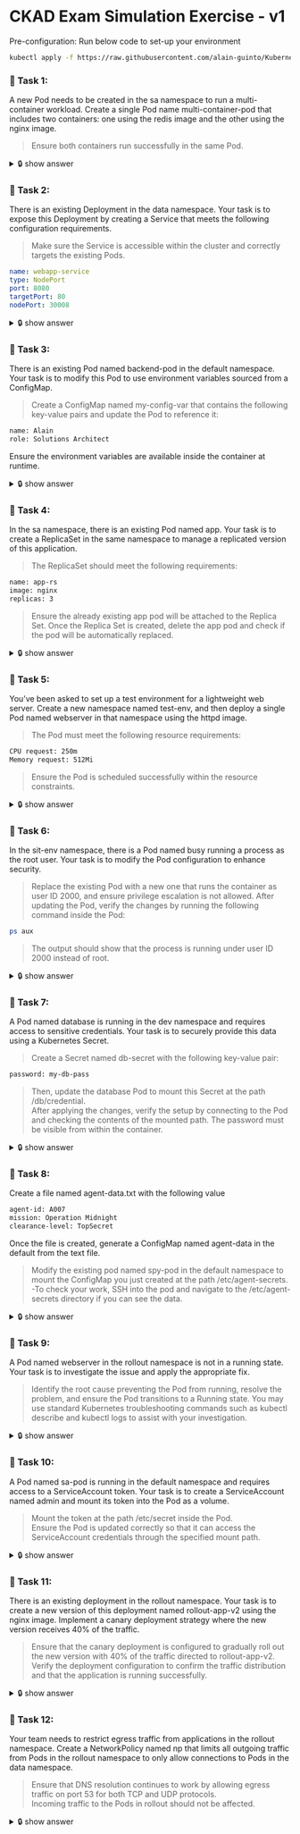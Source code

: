 # CKAD Exam Simulation Exercise - v1

Pre-configuration: Run below code to set-up your environment

```bash
kubectl apply -f https://raw.githubusercontent.com/alain-guinto/Kubernetes/refs/heads/main/ckad-simulation-preconfig-v1.yaml
```

### 📌  Task 1: 
A new Pod needs to be created in the sa namespace to run a multi-container workload. Create a single Pod name multi-container-pod that includes two containers: one using the redis image and the other using the nginx image. 
> Ensure both containers run successfully in the same Pod.
<details>
<summary>🔒 show answer </summary>
<p>  

> Create a template pod yaml   
```bash
k -n sa run multi-container-pod --image=nginx --dry-run=client -oyaml > multi-container-pod.yaml #--- create a pod template
```
> Edit the created pod yaml template
```bash
vi multi-container-pod.yaml
```
> Updated yaml should look like
```yml
apiVersion: v1
kind: Pod
metadata:
  creationTimestamp: null
  labels:
    run: multi-container-pod
  name: multi-container-pod
  namespace: sa
spec:
  containers:
  - image: nginx
    name: nginx-container   # modify
  - image: redis            # add
    name: redis-container   # add
    resources: {}
  dnsPolicy: ClusterFirst
  restartPolicy: Always
status: {}
```
> Apply the changes using the shortcut key commands define in aliases and verify
```bash
kaf multi-container-pod.yaml  # Apply

kgp multi-container-pod -n sa  # Verify

#output
NAME                  READY   STATUS    RESTARTS   AGE
multi-container-pod   2/2     Running   0          154m
```

</p>
</details>

### 📌  Task 2:
There is an existing Deployment in the data namespace. Your task is to expose this Deployment by creating a Service that meets the following configuration requirements.  
> Make sure the Service is accessible within the cluster and correctly targets the existing Pods.

```yml
name: webapp-service
type: NodePort
port: 8080
targetPort: 80
nodePort: 30008
```  
<details>
<summary>🔒 show answer </summary>
<p>  
  
> Verify if the deployment exists in data namespace  
  
```bash
kgd -n data

# output
NAME        READY   UP-TO-DATE   AVAILABLE   AGE
webdeploy   3/3     3            3           167m
```
> Create service yaml template from webdeploy deployment
```bash
k expose deploy webdeploy -n data --name=webapp-service --type=NodePort --port=8080 --target-port=80 --dry-run=client -oyaml > webapp-service.yaml
```
> Edit the created service yaml template to add nodePort
```yml
apiVersion: v1
kind: Service
metadata:
  creationTimestamp: null
  labels:
    app: webdeploy
  name: webapp-service
  namespace: data
spec:
  ports:
  - port: 8080
    protocol: TCP
    targetPort: 80
    nodePort: 30008     # Add
  selector:
    app: webdeploy
  type: NodePort
status:
  loadBalancer: {}
```

> Apply the changes using the shortcut key commands define in aliases

```bash
kaf webapp-service.yaml 
```
> Validate
```bash
kgs -n data  # expected output should be similar to below

NAME             TYPE       CLUSTER-IP       EXTERNAL-IP   PORT(S)          AGE
webapp-service   NodePort   10.109.200.158   <none>        8080:30008/TCP   72s
```
</p>
</details>

### 📌  Task 3:
There is an existing Pod named backend-pod in the default namespace. Your task is to modify this Pod to use environment variables sourced from a ConfigMap.  
> Create a ConfigMap named my-config-var that contains the following key-value pairs and update the Pod to reference it:
```bash
name: Alain
role: Solutions Architect
```
Ensure the environment variables are available inside the container at runtime.  
<details>
<summary>🔒 show answer </summary>
<p>  
  
> Verify if backend-pod exists in default namespace
```bash
kgp backend-pod  # expected outout  

NAME          READY   STATUS    RESTARTS   AGE
backend-pod   1/1     Running   0          25m
```
> Create a configmap
```bash
k create configmap my-config-var --from-literal=name=Alain --from-literal=role=Solutions-Architect

k get configmap my-config-var  # check if configmap created
```
> Copy the configuration of backend-pod
```bash
kgp backend-pod -oyaml > backend-pod.yaml  
```
> Updated yaml should look like this
```yml
apiVersion: v1
kind: Pod
metadata:
  labels:
    run: backend-pod
  name: backend-pod
  namespace: default
spec:
  containers:
  - image: redis
    imagePullPolicy: Always
    name: backend-pod
    resources: {}
    envFrom:                                 # Add
    - configMapRef:                          # Add
        name: my-config-var                  # Add
    terminationMessagePath: /dev/termination-log
    terminationMessagePolicy: File
  dnsPolicy: ClusterFirst
  enableServiceLinks: true
  nodeName: node01
  preemptionPolicy: PreemptLowerPriority
  priority: 0
  restartPolicy: Always
  schedulerName: default-scheduler
  securityContext: {}
  serviceAccount: default
  serviceAccountName: default
  terminationGracePeriodSeconds: 30
  tolerations:
  - effect: NoExecute
    key: node.kubernetes.io/not-ready
    operator: Exists
    tolerationSeconds: 300
  - effect: NoExecute
    key: node.kubernetes.io/unreachable
    operator: Exists
    tolerationSeconds: 300 
```
> Apply changes
```bash
kaf backend-pod.yaml  
```
> Verify environment variables
```bash
kex backend-pod -- printenv | grep -E 'name|role'   # output should similar to below

name=Alain
role=Solutions-Architect
```

</p>
</details>

### 📌  Task 4:
In the sa namespace, there is an existing Pod named app. Your task is to create a ReplicaSet in the same namespace to manage a replicated version of this application.
> The ReplicaSet should meet the following requirements:
```bash
name: app-rs 
image: nginx 
replicas: 3
```
> Ensure the already existing app pod will be attached to the Replica Set.
> Once the Replica Set is created, delete the app pod and check if the pod will be automatically replaced.
<details>
<summary>🔒 show answer </summary>
<p>  
  
> Check if app pod exist in sa namespace  
  
```bash
kgp app -n sa --show-labels   # output should similar to below

NAME   READY   STATUS    RESTARTS   AGE   LABELS
app    1/1     Running   0          57m   run=app
```
> Create a replicaset yaml 
```bash
k -n sa create deploy app-rs --image=nginx --replicas=3 --dry-run=client -oyaml > app-rs.yaml
```
> Edit app-rs yaml and the final yaml should look like below
```yml
apiVersion: apps/v1
kind: ReplicaSet        # Modify from deployment to replicaset
metadata:
  creationTimestamp: null
  labels:
    run: app           # Modify to match the labels of app pod 
  name: app-rs
  namespace: sa
spec:
  replicas: 3
  selector:
    matchLabels:
      run: app          # Modify to match the labels of app pod
  #strategy: {}         # Removed
  template:
    metadata:
      creationTimestamp: null
      labels:
        run: app        # Modify to match the labels of app pod
    spec:
      containers:
      - image: nginx
        name: nginx
        resources: {}
status: {}
```
> Apply the changes 
```bash
kaf app-rs.yaml
```
> Verify 
```bash
kgp -n sa   # output should be similar below

NAME                  READY   STATUS    RESTARTS   AGE
app                   1/1     Running   0          71m
app-rs-6zbrl          1/1     Running   0          71s
app-rs-qqxdt          1/1     Running   0          71s
```
> Delete app and verify again 
```bash
kdel po app -n sa

kgp -n sa   # output should be similar below

NAME                  READY   STATUS    RESTARTS   AGE
app-rs-6zbrl          1/1     Running   0          3m28s
app-rs-qqxdt          1/1     Running   0          3m28s
app-rs-zwbs2          1/1     Running   0          35s
```
</p>
</details>

### 📌  Task 5:
You’ve been asked to set up a test environment for a lightweight web server. Create a new namespace named test-env, and then deploy a single Pod named webserver in that namespace using the httpd image.
> The Pod must meet the following resource requirements:
```bash
CPU request: 250m
Memory request: 512Mi
```
> Ensure the Pod is scheduled successfully within the resource constraints.
<details>
<summary>🔒 show answer </summary>
<p>  
  
> Create test-env namespace:  
  
```bash
k create ns test-env
```
> Create pod yaml template:  
  
```bash
k -n test-env run webserver --image=httpd --dry-run=client -oyaml > webserver.yaml

vi webserver.yaml     # Edit the yaml file to add resources requirements
```
> Update created yaml and it should look like below:  
```yml
apiVersion: v1
kind: Pod
metadata:
  creationTimestamp: null
  labels:
    run: webserver
  name: webserver
  namespace: test-env
spec:
  containers:
  - image: httpd
    name: webserver
    resources: 
      requests:                # Add
        cpu: "250m"            # Add
        memory: "512Mi"        # Add
  dnsPolicy: ClusterFirst
  restartPolicy: Always
status: {}
```
> Apply the changes:  
  
```bash
kaf webserver.yaml 
```
> Validate:  
  
```bash
kd pod webserver -n test-env | grep -iA2 requests:  # output should look like below

 Requests:
      cpu:        250m
      memory:     512Mi 
```
</p>
</details>

### 📌  Task 6:
In the sit-env namespace, there is a Pod named busy running a process as the root user. Your task is to modify the Pod configuration to enhance security.
> Replace the existing Pod with a new one that runs the container as user ID 2000, and ensure privilege escalation is not allowed.
> After updating the Pod, verify the changes by running the following command inside the Pod:
```bash
ps aux
```
> The output should show that the process is running under user ID 2000 instead of root.
<details>
<summary>🔒 show answer </summary>
<p>  
  
> Check if busy pod exists in sit-env namepsace

```bash
kgp busy -n sit-env

# output
NAME   READY   STATUS    RESTARTS      AGE
busy   1/1     Running   1 (30m ago)   92m
```
> Check if busy pod is running a process a root

```bash
kex busy -n sit-env -- ps aux

# expected output
PID   USER     TIME  COMMAND
    1 root      0:00 sleep 1h
    7 root      0:00 ps aux
```

> Copy the pod configuration and edit

```bash
kgp busy -n sit-env -oyaml > busy-pod.yaml

vi busy-pod.yaml
```
> Update the yaml and it should look like below

```yml
apiVersion: v1
kind: Pod
metadata:
  name: busy
  namespace: sit-env
spec:
  securityContext:           # Add
    runAsUser: 2000          # Add
  containers:
  - command:
    - sh
    - -c
    - sleep 1h
    image: busybox
    imagePullPolicy: Always
    name: busy
    resources: {}
    securityContext:                  # Add
      allowPrivilegeEscalation: false # Add
  dnsPolicy: ClusterFirst
status: {}
```
> Delete the pod

```bash
kdel po busy -n sit-env
```
> Apply the changes

```bash
kdel po busy -n sit-env
```
> Verify

```bash
kex busy -n sit-env -- ps aux

# expected output
PID   USER     TIME  COMMAND
    1 2000      0:00 sleep 1h
    7 2000      0:00 ps aux
```
</p>
</details>

### 📌  Task 7:
A Pod named database is running in the dev namespace and requires access to sensitive credentials. Your task is to securely provide this data using a Kubernetes Secret.
> Create a Secret named db-secret with the following key-value pair:
```bash
password: my-db-pass
```
> Then, update the database Pod to mount this Secret at the path /db/credential.  
> After applying the changes, verify the setup by connecting to the Pod and checking the contents of the mounted path. The password must be visible from within the container.
<details>
<summary>🔒 show answer </summary>
<p>

> Check if database pod exists in dev namepsace

```bash
kgp database -n dev

# output
NAME       READY   STATUS    RESTARTS   AGE
database   1/1     Running   0          113m
```
> Create a secret

```bash
k -n dev create secret generic db-secret --from-literal=password=my-db-pass
```
> Copy the configuration yaml of database pod 

```bash
kgp database -n dev -oyaml > database.yaml

vi database.yaml
```

> Update the database.yaml and it should look like below.

```yml
apiVersion: v1
kind: Pod
metadata:
  labels:
    run: database
  name: database
  namespace: dev
spec:
  containers:
  - image: redis
    imagePullPolicy: Always
    name: database
    resources: {}
    volumeMounts:
    - mountPath: /db/credential     # Add
      name: my-db-secret            # Add
  dnsPolicy: ClusterFirst
  volumes:                          # Add
  - name: my-db-secret              # Add
    secret:                         # Add
      secretName: db-secret         # Add
status: {}
```
> Delete database pod

```bash
kdel pod database -n dev

```

> Apply changes

```bash
kaf database.yaml

```
> Verify

```bash
kex database -n dev -- ls /db/credential

#Output
password

kex database -n dev -- cat /db/credential/password

#Output
my-db-pass
```

</p>
</details>

### 📌  Task 8: 
Create a file named agent-data.txt with the following value

```bash
agent-id: A007  
mission: Operation Midnight  
clearance-level: TopSecret  
```
Once the file is created, generate a ConfigMap named agent-data in the default from the text file.
> Modify the existing pod named spy-pod in the default namespace to mount the ConfigMap you just created at the path /etc/agent-secrets.
> -To check your work, SSH into the pod and navigate to the /etc/agent-secrets directory if you can see the data.
<details>
<summary>🔒 show answer </summary>
<p>  

> Create agent-data.txt file
```bash
echo -e "agent-id: A007\nmission: Operation-Midnight\nclearance-level: Top-secret" > agent-data.txt
```
> Create configmap from agent-data.txt file
```bash
k create configmap agent-data --from-file=agent-data.txt
```
> Create configmap from agent-data.txt file
```bash
k create configmap agent-data --from-file=agent-data.txt
```
> Check spy-pod in default namespace if exists and copy its configuration yaml 
```bash
kgp spy-pod

kgp spy-pod -oyaml > spy-pod.yaml

vi spy-pod # modify this yaml to add configmap
```
> Update spy-pod yaml and it should look like below
```yml
apiVersion: v1
kind: Pod
metadata:
  labels:
    run: spy-pod
  name: spy-pod
  namespace: default
spec:
  containers:
  - image: redis
    imagePullPolicy: Always
    name: spy-pod-container
    resources: {}
    volumeMounts:
    - mountPath: /etc/agent-secrets
      name: agent-config
      readOnly: true
  dnsPolicy: ClusterFirst
  restartPolicy: Always
  volumes:
  - name: agent-config
    configMap:
      name: agent-data
status: {}
```
> Delete spy-pod pod

```bash
kdel po spy-pod
```

> Apply changes

```bash
kaf spy-pod.yaml

```
> Verify

```bash
kex spy-pod -- ls /etc/agent-secrets

#Output
agent-data.txt

kex spy-pod -- cat /etc/agent-secrets/agent-data.txt

#Output
agent-id: A007
mission: Operation-Midnight
clearance-level: Top-secret
```
</p>
</details>

### 📌  Task 9:
A Pod named webserver in the rollout namespace is not in a running state. Your task is to investigate the issue and apply the appropriate fix.
> Identify the root cause preventing the Pod from running, resolve the problem, and ensure the Pod transitions to a Running state.
> You may use standard Kubernetes troubleshooting commands such as kubectl describe and kubectl logs to assist with your investigation.
<details>
<summary>🔒 show answer </summary>
<p>  

> Check webserver pod in rollout namespace
```bash
kgp webserver -n rollout  #--- check the pod in rollout namespace

#output
NAME        READY   STATUS             RESTARTS   AGE
webserver   0/1     ImagePullBackOff   0          152m

k -n rollout edit po webserver #--- directly edit the pod and change the mispelled image
```
> Update webserver pod should look like this
```yml
# Please edit the object below. Lines beginning with a '#' will be ignored,
# and an empty file will abort the edit. If an error occurs while saving this file will be
# reopened with the relevant failures.
#
apiVersion: v1
kind: Pod
metadata:
  annotations:
    cni.projectcalico.org/containerID: 8c30edac0ed5b217594d8d12eca446ef561c07e867e7461c58a1558598b9ec92
    cni.projectcalico.org/podIP: 192.168.1.4/32
    cni.projectcalico.org/podIPs: 192.168.1.4/32
    kubectl.kubernetes.io/last-applied-configuration: |
      {"apiVersion":"v1","kind":"Pod","metadata":{"annotations":{},"creationTimestamp":null,"labels":{"run":"webserver"},"name":"webserver","namespace":"rollout"},"spec":{"containers":[{"image":"ngiinx","name":"webserver","resources":{}}],"dnsPolicy":"ClusterFirst","restartPolicy":"Always"},"status":{}}
  creationTimestamp: "2025-05-13T13:38:23Z"
  labels:
    run: webserver
  name: webserver
  namespace: rollout
  resourceVersion: "16513"
  uid: aaceb5e1-dc84-43e7-a02d-950d25e4a0e7
spec:
  containers:
  - image: nginx         # Modified fron ngiinx to nginx
    imagePullPolicy: Always
    name: webserver
    resources: {}
    terminationMessagePath: /dev/termination-log
    terminationMessagePolicy: File
    volumeMounts:
    - mountPath: /var/run/secrets/kubernetes.io/serviceaccount
      name: kube-api-access-lwtpp
      readOnly: true
  dnsPolicy: ClusterFirst
  enableServiceLinks: true
  nodeName: node01
  preemptionPolicy: PreemptLowerPriority
  priority: 0
  restartPolicy: Always
  schedulerName: default-scheduler
  securityContext: {}
  serviceAccount: default
status: {}
```
> Verify
```bash
kgp webserver -n rollout  #--- check the pod in rollout namespace

NAME        READY   STATUS    RESTARTS   AGE
webserver   1/1     Running   0          157m
```
</p>
</details>

### 📌  Task 10:
A Pod named sa-pod is running in the default namespace and requires access to a ServiceAccount token. Your task is to create a ServiceAccount named admin and mount its token into the Pod as a volume.  
> Mount the token at the path /etc/secret inside the Pod.  
> Ensure the Pod is updated correctly so that it can access the ServiceAccount credentials through the specified mount path.  
<details>
<summary>🔒 show answer </summary>
<p>

> Create a service account admin
```bash
k create sa admin

ksa admin     # check newly created service account
```
> Verify if sa-pod exists and running in default namespace
```bash
kgp sa-pod  # expected outout  

NAME          READY   STATUS    RESTARTS   AGE
sa-pod   1/1     Running   0          25m
```  
> Copy the configuration of backend-pod
```bash
kgp sa-pod -oyaml > sa-pod.yaml  
```
> Updated yaml should look like this
```yml

```
> Delete sa-pod
```bash
kdel sa-pod
```

> Apply changes
```bash
kaf sa-pod.yaml  
```
> Verify secret is available in the path
```bash
kex backend-pod -- printenv | grep -E 'name|role'   # output should similar to below

name=Alain
role=Solutions-Architect
```

</p>
</details>  

### 📌  Task 11:
There is an existing deployment in the rollout namespace. Your task is to create a new version of this deployment named rollout-app-v2 using the nginx image. Implement a canary deployment strategy where the new version receives 40% of the traffic.  
> Ensure that the canary deployment is configured to gradually roll out the new version with 40% of the traffic directed to rollout-app-v2.  
> Verify the deployment configuration to confirm the traffic distribution and that the application is running successfully.
<details>
<summary>🔒 show answer </summary>
<p>

```bash
TBD
```
> Verify if backend-pod exists in default namespace
```bash
kgp backend-pod  # expected outout  

NAME          READY   STATUS    RESTARTS   AGE
backend-pod   1/1     Running   0          25m
```
> Create a configmap
```bash
k create configmap my-config-var --from-literal=name=Alain --from-literal=role=Solutions-Architect

k get configmap my-config-var  # check if configmap created
```
> Copy the configuration of backend-pod
```bash
kgp backend-pod -oyaml > backend-pod.yaml  
```
> Updated yaml should look like this
```yml
apiVersion: v1
kind: Pod
metadata:
  labels:
    run: backend-pod
  name: backend-pod
  namespace: default
spec:
  containers:
  - image: redis
    imagePullPolicy: Always
    name: backend-pod
    resources: {}
    envFrom:                                 # Add
    - configMapRef:                          # Add
        name: my-config-var                  # Add
    terminationMessagePath: /dev/termination-log
    terminationMessagePolicy: File
  dnsPolicy: ClusterFirst
  enableServiceLinks: true
  nodeName: node01
  preemptionPolicy: PreemptLowerPriority
  priority: 0
  restartPolicy: Always
  schedulerName: default-scheduler
  securityContext: {}
  serviceAccount: default
  serviceAccountName: default
  terminationGracePeriodSeconds: 30
  tolerations:
  - effect: NoExecute
    key: node.kubernetes.io/not-ready
    operator: Exists
    tolerationSeconds: 300
  - effect: NoExecute
    key: node.kubernetes.io/unreachable
    operator: Exists
    tolerationSeconds: 300 
```
> Apply changes
```bash
kaf backend-pod.yaml  
```
> Verify environment variables
```bash
kex backend-pod -- printenv | grep -E 'name|role'   # output should similar to below

name=Alain
role=Solutions-Architect
```

</p>
</details>

### 📌  Task 12:
Your team needs to restrict egress traffic from applications in the rollout namespace. Create a NetworkPolicy named np that limits all outgoing traffic from Pods in the rollout namespace to only allow connections to Pods in the data namespace.  
> Ensure that DNS resolution continues to work by allowing egress traffic on port 53 for both TCP and UDP protocols.  
> Incoming traffic to the Pods in rollout should not be affected.  
<details>
<summary>🔒 show answer </summary>
<p>

```bash
TBD
```
> Verify if backend-pod exists in default namespace
```bash
kgp backend-pod  # expected outout  

NAME          READY   STATUS    RESTARTS   AGE
backend-pod   1/1     Running   0          25m
```
> Create a configmap
```bash
k create configmap my-config-var --from-literal=name=Alain --from-literal=role=Solutions-Architect

k get configmap my-config-var  # check if configmap created
```
> Copy the configuration of backend-pod
```bash
kgp backend-pod -oyaml > backend-pod.yaml  
```
> Updated yaml should look like this
```yml
apiVersion: v1
kind: Pod
metadata:
  labels:
    run: backend-pod
  name: backend-pod
  namespace: default
spec:
  containers:
  - image: redis
    imagePullPolicy: Always
    name: backend-pod
    resources: {}
    envFrom:                                 # Add
    - configMapRef:                          # Add
        name: my-config-var                  # Add
    terminationMessagePath: /dev/termination-log
    terminationMessagePolicy: File
  dnsPolicy: ClusterFirst
  enableServiceLinks: true
  nodeName: node01
  preemptionPolicy: PreemptLowerPriority
  priority: 0
  restartPolicy: Always
  schedulerName: default-scheduler
  securityContext: {}
  serviceAccount: default
  serviceAccountName: default
  terminationGracePeriodSeconds: 30
  tolerations:
  - effect: NoExecute
    key: node.kubernetes.io/not-ready
    operator: Exists
    tolerationSeconds: 300
  - effect: NoExecute
    key: node.kubernetes.io/unreachable
    operator: Exists
    tolerationSeconds: 300 
```
> Apply changes
```bash
kaf backend-pod.yaml  
```
> Verify environment variables
```bash
kex backend-pod -- printenv | grep -E 'name|role'   # output should similar to below

name=Alain
role=Solutions-Architect
```
</p>
</details>
